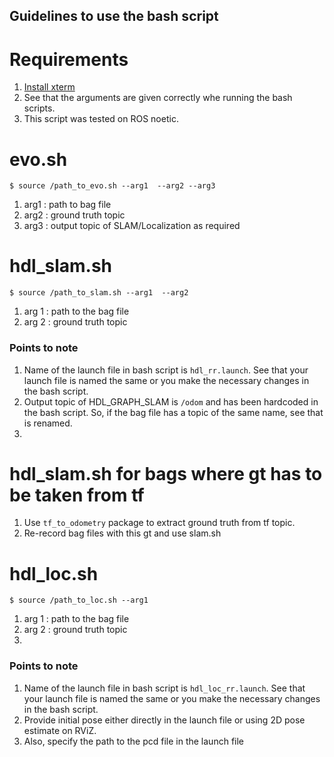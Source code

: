 ## Guidelines to use the bash script

# Requirements

1. [Install xterm](https://installati.one/ubuntu/21.04/xterm/)
2. See that the arguments are given correctly whe running the bash scripts. 
3. This script was tested on ROS noetic.


# evo.sh

`$ source /path_to_evo.sh --arg1  --arg2 --arg3 `

1. arg1 : path to bag file
2. arg2 : ground truth topic
3. arg3 : output topic of SLAM/Localization as required

# hdl_slam.sh

`$ source /path_to_slam.sh --arg1  --arg2  `

1. arg 1 : path to the bag file
2. arg 2 : ground truth topic

### Points to note

1. Name of the launch file in bash script is  `hdl_rr.launch`. See that your launch file is named the same or you make the necessary changes in the bash script.
2. Output topic of HDL_GRAPH_SLAM is `/odom` and has been hardcoded in the bash script. So, if the bag file has a topic of the same name, see that is renamed. 
3. 

# hdl_slam.sh for bags where gt has to be taken from tf

1. Use `tf_to_odometry`  package to extract ground truth from tf topic.
2. Re-record bag files with this gt and use slam.sh



# hdl_loc.sh

`$ source /path_to_loc.sh --arg1  `
1. arg 1 : path to the bag file
2. arg 2 : ground truth topic
3. 
### Points to note

1. Name of the launch file in bash script is  `hdl_loc_rr.launch`. See that your launch file is named the same or you make the necessary changes in the bash script.
2. Provide initial pose either directly in the launch file or using 2D pose estimate on RViZ.
3. Also, specify the path to the pcd file in the launch file
